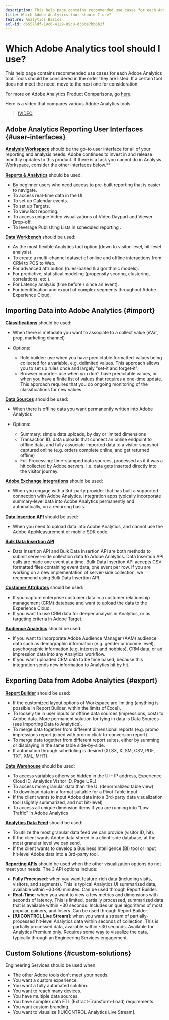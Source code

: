```yaml
---
description: This help page contains recommended use cases for each Adobe Analytics tool. Tools should be considered in the order they are listed. If a certain tool does not meet the need, move to the next one for consideration.
title: Which Adobe Analytics tool should I use?
feature: Analytics Basics
exl-id: d65575df-19c6-4129-89c8-d36de7bb6b2f
---
```

# Which Adobe Analytics tool should I use?

This help page contains recommended use cases for each Adobe Analytics tool. Tools should be considered in the order they are listed. If a certain tool does not meet the need, move to the next one for consideration.

For more on Adobe Analytics Product Comparisons, go [here](/help/admin/c-analytics-product-comparison/analytics-product-comparison.md).

Here is a video that compares various Adobe Analytics tools:

>[!VIDEO](https://video.tv.adobe.com/v/27220/?quality=12)

## Adobe Analytics Reporting User Interfaces {#user-interfaces}

**[Analysis Workspace](/help/analyze/analysis-workspace/home.md)** should be the go-to user interface for all of your reporting and analysis needs. Adobe continues to invest in and release monthly updates to this product. If there is a task you cannot do in Analysis Workspace, consider the other interfaces below.**

**[Reports & Analytics](/help/analyze/reports-analytics/overview/report-overview.md)** should be used:

* By beginner users who need access to pre-built reporting that is easier to navigate.
* To access real-time data in the UI.
* To set up Calendar events.
* To set up Targets.
* To view Bot reporting.
* To access unique Video visualizations of Video Daypart and Viewer Drop-off.
* To leverage Publishing Lists in scheduled reporting .

**[Data Workbench](https://experienceleague.adobe.com/docs/data-workbench/using/home.html)** should be used:

* As the most flexible Analytics tool option (down to visitor-level, hit-level analysis).
* To create a multi-channel dataset of online and offline interactions from CRM to POS to Web.
* For advanced attribution (rules-based & algorithmic models).
* For predictive, statistical modeling (propensity scoring, clustering, correlations, etc.).
* For Latency analysis (time before / since an event).
* For identification and export of complex segments throughout Adobe Experience Cloud.

## Importing Data into Adobe Analytics {#import}

**[Classifications](/help/components/classifications/c-classifications.md)** should be used:

* When there is metadata you want to associate to a collect value (eVar, prop, marketing channel) 
* Options:

    * Rule builder: use when you have predictable formatted-values being collected for a variable, e.g. delimited values. This approach allows you to set up rules once and largely "set-it and forget-it".
    * Browser importer: use when you don't have predictable values, or when you have a finite list of values that requires a one-time update. This approach requires that you do ongoing monitoring of the classifications for new values.

**[Data Sources](/help/import/c-data-sources/datasrc-home.md)** should be used:

* When there is offline data you want permanently written into Adobe Analytics 
* Options:

    * Summary: simple data uploads, by day or limited dimensions 
    * Transaction ID: data uploads that connect an online endpoint to offline data, and fully associate imported data to a visitor snapshot captured online (e.g. orders complete online, and get returned offline) 
    * Full Processing: time-stamped data sources, processed as if it was a hit collected by Adobe servers. I.e. data gets inserted directly into the visitor journey.

**[Adobe Exchange integrations](https://www.adobeexchange.com/experiencecloud.html)** should be used:

* When you engage with a 3rd-party provider that has built a supported connection with Adobe Analytics. Integration apps typically incorporate summary-level data into Adobe Analytics permanently and automatically, on a recurring basis.

**[Data Insertion API](/help/import/c-data-insertion-api/c-data-insertion-api.md)** should be used:

* When you need to upload data into Adobe Analytics, and cannot use the Adobe AppMeasurement or mobile SDK code.

**[Bulk Data Insertion API](https://www.adobe.io/apis/experiencecloud/analytics/docs.html#!AdobeDocs/analytics-2.0-apis/master/bdia.md)**

* Data Insertion API and Bulk Data Insertion API are both methods to submit server-side collection data to Adobe Analytics. Data Insertion API calls are made one event at a time. Bulk Data Insertion API accepts CSV formatted files containing event data, one event per row. If you are working on a new implementation of server-side collection, we recommend using Bulk Data Insertion API.

**[Customer Attributes](https://experienceleague.adobe.com/docs/core-services/interface/customer-attributes/attributes.html)** should be used:

* If you capture enterprise customer data in a customer relationship management (CRM) database and want to upload the data to the Experience Cloud.
* If you want to use CRM data for deeper analysis in Analytics, or as targeting criteria in Adobe Target.

**[Audience Analytics](/help/integrate/c-audience-analytics/mc-audiences-aam.md)** should be used:

* If you want to incorporate Adobe Audience Manager (AAM) audience data such as demographic information (e.g. gender or income level), psychographic information (e.g. interests and hobbies), CRM data, or ad impression data into any Analytics workflow.
* If you want uploaded CRM data to be time based, because this integration sends new information to Analytics hit by hit.

## Exporting Data from Adobe Analytics {#export}

**[Report Builder](/help/analyze/report-builder/home.md)** should be used:

* If the customized layout options of Workspace are limiting (anything is possible in Report Builder, within the limits of Excel).
* To loosely tie in user inputs or offline data sources (impressions, cost) to Adobe data. More permanent solution for tying in data is Data Sources (see Importing Data to Analytics).
* To merge data together from different dimensional reports (e.g. promo impressions report joined with promo click-to-conversion report).
* To merge data together from different report suites, either by summing or displaying in the same table side-by-side.
* If automation through scheduling is desired (XLSX, XLSM, CSV, PDF, TXT, XML, MHT).

**[Data Warehouse](/help/export/data-warehouse/data-warehouse.md)** should be used:

* To access variables otherwise hidden in the UI - IP address, Experience Cloud ID, Analytics Visitor ID, Page URL) 
* To access more granular data than the UI (denormalized table view) 
* To download data in a format suitable for a Pivot Table input 
* If the client wants to input Adobe data into a 3rd-party data visualization tool (slightly summarized, and not hit-level) 
* To access all unique dimension items if you are running into "Low Traffic" in Adobe Analytics

**[Analytics Data Feed](/help/export/analytics-data-feed/c-df-contents/datafeeds-contents.md)** should be used:

* To utilize the most granular data feed we can provide (visitor ID, hit).
* If the client wants Adobe data stored in a client-side database, at the most granular level we can send.
* If the client wants to develop a Business Intelligence (BI) tool or input hit-level Adobe data into a 3rd-party tool.

**[Reporting APIs](https://www.adobe.io/apis/experiencecloud/analytics/docs.html#!AdobeDocs/analytics-2.0-apis/master/reporting-guide.md)** should be used when the other visualization options do not meet your needs. The 3 API options include:

* **Fully Processed**: when you want feature-rich data (including visits, visitors, and segments). This is typical Analytics UI summarized data, available within ~30-90 minutes. Can be used through Report Builder.
* **Real-Time**: when you want to view a few metrics and dimensions with seconds of latency. This is limited, partially processed, summarized data that is available within ~30 seconds. Includes unique algorithms of most popular, gainers, and losers. Can be used through Report Builder.
* **[!UICONTROL Live Stream]**: when you want a stream of partially-processed hit-level Analytics data within seconds of collection. This is partially processed data, available within ~30 seconds. Available for Analytics Premium only. Requires some way to visualize the data, typically through an Engineering Services engagement.

## Custom Solutions {#custom-solutions}

Engineering Services should be used when:

* The other Adobe tools don't meet your needs.
* You want a custom experience.
* You want a fully automated solution.
* You want to reach many devices.
* You have multiple data sources.
* You have complex data ETL (Extract-Transform-Load) requirements.
* You want custom branding.
* You want to visualize [!UICONTROL Analytics Live Stream].
